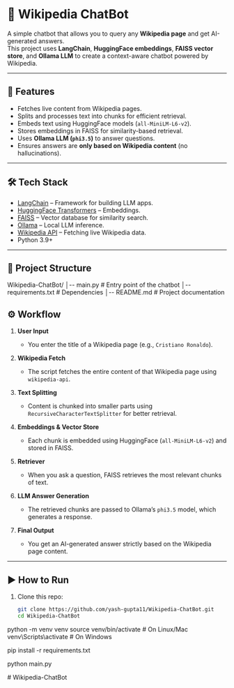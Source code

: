 # 📖 Wikipedia ChatBot

A simple chatbot that allows you to query any **Wikipedia page** and get AI-generated answers.  
This project uses **LangChain**, **HuggingFace embeddings**, **FAISS vector store**, and **Ollama LLM** to create a context-aware chatbot powered by Wikipedia.

---

## 🚀 Features
- Fetches live content from Wikipedia pages.
- Splits and processes text into chunks for efficient retrieval.
- Embeds text using HuggingFace models (`all-MiniLM-L6-v2`).
- Stores embeddings in FAISS for similarity-based retrieval.
- Uses **Ollama LLM (`phi3.5`)** to answer questions.
- Ensures answers are **only based on Wikipedia content** (no hallucinations).

---

## 🛠️ Tech Stack
- [LangChain](https://www.langchain.com/) – Framework for building LLM apps.
- [HuggingFace Transformers](https://huggingface.co/) – Embeddings.
- [FAISS](https://faiss.ai/) – Vector database for similarity search.
- [Ollama](https://ollama.com/) – Local LLM inference.
- [Wikipedia API](https://pypi.org/project/Wikipedia-API/) – Fetching live Wikipedia data.
- Python 3.9+

---

## 📂 Project Structure

Wikipedia-ChatBot/
│-- main.py # Entry point of the chatbot
│-- requirements.txt # Dependencies
│-- README.md # Project documentation

## ⚙️ Workflow

1. **User Input**  
   - You enter the title of a Wikipedia page (e.g., `Cristiano Ronaldo`).  

2. **Wikipedia Fetch**  
   - The script fetches the entire content of that Wikipedia page using `wikipedia-api`.

3. **Text Splitting**  
   - Content is chunked into smaller parts using `RecursiveCharacterTextSplitter` for better retrieval.  

4. **Embeddings & Vector Store**  
   - Each chunk is embedded using HuggingFace (`all-MiniLM-L6-v2`) and stored in FAISS.  

5. **Retriever**  
   - When you ask a question, FAISS retrieves the most relevant chunks of text.  

6. **LLM Answer Generation**  
   - The retrieved chunks are passed to Ollama’s `phi3.5` model, which generates a response.  

7. **Final Output**  
   - You get an AI-generated answer strictly based on the Wikipedia page content.  

---

## ▶️ How to Run

1. Clone this repo:
   ```bash
   git clone https://github.com/yash-gupta11/Wikipedia-ChatBot.git
   cd Wikipedia-ChatBot

python -m venv venv
source venv/bin/activate   # On Linux/Mac
venv\Scripts\activate      # On Windows

pip install -r requirements.txt

python main.py

#   W i k i p e d i a - C h a t B o t  
 